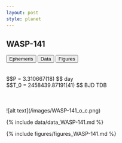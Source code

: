 ```yaml
---
layout: post
style: planet
---
```

<script src="../js/planets.js"></script>

## WASP-141

<!-- Tab links -->
<div class="tab">
<button class="tablinks" onclick="openCity(event, 'Ephemeris')">Ephemeris</button>
<button class="tablinks" onclick="openCity(event, 'Data')">Data</button>
<button class="tablinks" onclick="openCity(event, 'Figures')">Figures</button>
</div>

<!-- Tab content -->
<div id="Ephemeris" class="tabcontent" markdown="1">
<br/><br/>
$$P = 3.310667(18) $$ day <br/>
$$T_0 = 2458439.87191(41) $$ BJD TDB
<br/><br/>
<br/><br/>
![alt text](/images/WASP-141_o_c.png)
</div>


<div id="Data" class="tabcontent" markdown="1">

{% include data/data_WASP-141.md %}

</div>

<div id="Figures" class="tabcontent" markdown="1">
{% include figures/figures_WASP-141.md %}
</div>


<script src="../js/tabs.js"></script>


